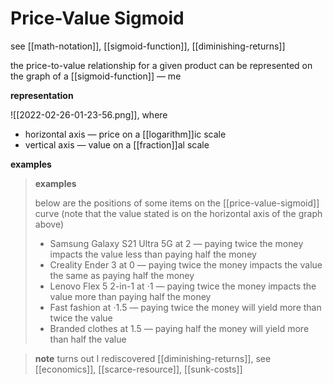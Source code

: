 # Price-Value Sigmoid

see [[math-notation]], [[sigmoid-function]], [[diminishing-returns]]

the price-to-value relationship for a given product can be represented on the graph of a [[sigmoid-function]] &mdash; me

**representation**

![[2022-02-26-01-23-56.png]], where

- horizontal axis &mdash; price on a [[logarithm]]ic scale
- vertical axis &mdash; value on a [[fraction]]al scale

**examples**

> **examples**
>
> below are the positions of some items on the [[price-value-sigmoid]] curve (note that the value stated is on the horizontal axis of the graph above)
>
> - Samsung Galaxy S21 Ultra 5G at $2$ &mdash; paying twice the money impacts the value less than paying half the money
> - Creality Ender 3 at $0$ &mdash; paying twice the money impacts the value the same as paying half the money
> - Lenovo Flex 5 2-in-1 at $\cdot 1$ &mdash; paying twice the money impacts the value more than paying half the money
> - Fast fashion at $\cdot 1.5$ &mdash; paying twice the money will yield more than twice the value
> - Branded clothes at $1.5$ &mdash; paying half the money will yield more than half the value

> **note** turns out I rediscovered [[diminishing-returns]], see [[economics]], [[scarce-resource]], [[sunk-costs]]
